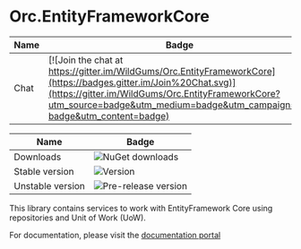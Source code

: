 Orc.EntityFrameworkCore
=======================

Name|Badge
---|---
Chat|[![Join the chat at https://gitter.im/WildGums/Orc.EntityFrameworkCore](https://badges.gitter.im/Join%20Chat.svg)](https://gitter.im/WildGums/Orc.EntityFrameworkCore?utm_source=badge&utm_medium=badge&utm_campaign=pr-badge&utm_content=badge)

Name|Badge
---|---
Downloads|![NuGet downloads](https://img.shields.io/nuget/dt/orc.entityframeworkcore.svg)
Stable version|![Version](https://img.shields.io/nuget/v/orc.entityframeworkcore.svg)
Unstable version|![Pre-release version](https://img.shields.io/nuget/vpre/orc.entityframeworkcore.svg)

This library contains services to work with EntityFramework Core using repositories and Unit of Work (UoW).

For documentation, please visit the [documentation portal](http://opensource.wildgums.com)